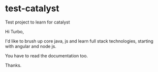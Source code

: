 # test-catalyst
Test project to learn for catalyst


Hi Turbo,

I'd like to brush up core java, js and learn full stack technologies, starting with angular and node js.

You have to read the documentation too.

Thanks.
 
